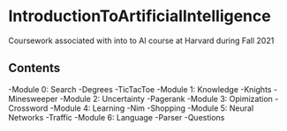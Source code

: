 # IntroductionToArtificialIntelligence
 Coursework associated with into to AI course at Harvard during Fall 2021

## Contents
-Module 0: Search
 -Degrees
 -TicTacToe
-Module 1: Knowledge
 -Knights
 -Minesweeper
-Module 2: Uncertainty
 -Pagerank
-Module 3: Opimization
 -Crossword
-Module 4: Learning
 -Nim
 -Shopping
-Module 5: Neural Networks
 -Traffic
-Module 6: Language
 -Parser
 -Questions
